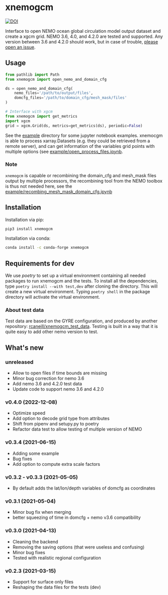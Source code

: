 # xnemogcm

[![DOI](https://zenodo.org/badge/DOI/10.5281/zenodo.5724577.svg)](https://doi.org/10.5281/zenodo.5724577)

Interface to open NEMO ocean global circulation model output dataset and create a xgcm grid.
NEMO 3.6, 4.0, and 4.2.0 are tested and supported. Any version between 3.6 and 4.2.0 should work,
but in case of trouble, [please open an issue](https://github.com/rcaneill/xnemogcm/issues).


## Usage

```python
from pathlib import Path
from xnemogcm import open_nemo_and_domain_cfg

ds = open_nemo_and_domain_cfg(
    nemo_files='/path/to/output/files',
    domcfg_files='/path/to/domain_cfg/mesh_mask/files'
)

# Interface with xgcm
from xnemogcm import get_metrics
import xgcm
grid = xgcm.Grid(ds, metrics=get_metrics(ds), periodic=False)
```

See the [example](https://nbviewer.ipython.org/github/rcaneill/xnemogcm/blob/master/example/)
directory for some jupyter notebook examples.
xnemocgm is able to process xarray.Datasets (e.g. they could be retrieved from a remote server),
and can get information of the variables grid points with multiple options
(see [example/open_process_files.ipynb](https://nbviewer.ipython.org/github/rcaneill/xnemogcm/blob/master/example/open_process_files.ipynb).

### Note

`xnemogcm` is capable or recombining the domain_cfg and mesh_mask files output
by multiple processors,
the recombining tool from the NEMO toolbox is thus not needed here, see
the [example/recombing_mesh_mask_domain_cfg.ipynb](https://nbviewer.ipython.org/github/rcaneill/xnemogcm/blob/master/example/recombing_mesh_mask_domain_cfg.ipynb)

## Installation

Installation via pip:
```bash
pip3 install xnemogcm
```

Installation via conda:
```bash
conda install -c conda-forge xnemogcm
```

## Requirements for dev

We use *poetry* to set up a virtual environment containing all
needed packages to run xnemogcm and the tests.
To install all the dependencies, type `poetry install --with test,dev`
after cloning the directory. This will create a new virtual environment.
Typing `poetry shell` in the package directory will activate the virtual environment.

### About test data

Test data are based on the GYRE configuration, and produced by another repository:
[rcaneill/xnemogcm_test_data](https://github.com/rcaneill/xnemogcm_test_data).
Testing is built in a way that it is quite easy to add other nemo version to test.


## What's new

### unreleased
* Allow to open files if time bounds are missing
* Minor bug correction for nemo 3.6 
* Add nemo 3.6 and 4.2.0 test data
* Update code to support nemo 3.6 and 4.2.0

### v0.4.0 (2022-12-08)
* Optimize speed
* Add option to decode grid type from attributes
* Shift from pipenv and setupy.py to poetry
* Refactor data test to allow testing of multiple version of NEMO

### v0.3.4 (2021-06-15)
* Adding some example
* Bug fixes
* Add option to compute extra scale factors

### v0.3.2 - v0.3.3 (2021-05-05)
* By default adds the lat/lon/depth variables of domcfg as coordinates

### v0.3.1 (2021-05-04)
* Minor bug fix when merging
* better squeezing of time in domcfg + nemo v3.6 compatibility

### v0.3.0 (2021-04-13)
* Cleaning the backend
* Removing the saving options (that were useless and confusing)
* Minor bug fixes
* Tested with realistic regional configuration

### v0.2.3 (2021-03-15)
* Support for surface only files
* Reshaping the data files for the tests (dev)
